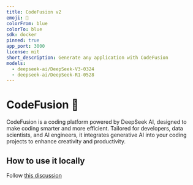 ```yaml
---
title: CodeFusion v2
emoji: 🐳
colorFrom: blue
colorTo: blue
sdk: docker
pinned: true
app_port: 3000
license: mit
short_description: Generate any application with CodeFusion
models:
  - deepseek-ai/DeepSeek-V3-0324
  - deepseek-ai/DeepSeek-R1-0528
---
```


# CodeFusion 🐳

CodeFusion is a coding platform powered by DeepSeek AI, designed to make coding smarter and more efficient. Tailored for developers, data scientists, and AI engineers, it integrates generative AI into your coding projects to enhance creativity and productivity.

## How to use it locally

Follow [this discussion](https://huggingface.co/spaces/enzostvs/codefusion/discussions/74)
